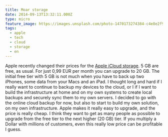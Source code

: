 ```yaml
---
title: Moar storage
date: 2014-09-13T13:32:11.000Z
type: micro
feature_image: https://images.unsplash.com/photo-1470173274384-c4e8e2f9ea4c?ixlib=rb-0.3.5&q=80&fm=jpg&crop=entropy&cs=tinysrgb&w=1080&fit=max&ixid=eyJhcHBfaWQiOjExNzczfQ&s=7779b521f2047d20269300fc192bd19e
tags:
  - apple
  - tech
  - cloud
  - storage
  - en
---
```


Apple recently changed their prices for the [Apple iCloud storage](http://support.apple.com/kb/HT5879). 5 GB are free, as usual. For just 0,99 EUR per month you can upgrade to 20 GB. The initial free tier with 5 GB is not much when you have to back up two iPhones, some data from your Macs and an iPad. I thought long and hard if I really want to continue to backup my devices to the cloud, or I if I want to build the infrastructure at home and on my own systems to create local backups and securely sync them to my own servers. I decided to go with the online cloud backup for now, but also to start to build my own solution, on my own infrastructure. Apple makes it really easy to upgrade, and the price is really cheap. I think they want to get as many people as possible to upgrade from the free tier to the next higher (20 GB) tier. If you multiply a Dollar with millions of customers, even this really low price can be profitable I guess.
